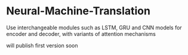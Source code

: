 # Neural-Machine-Translation
Use interchangeable modules such as LSTM, GRU and CNN models for encoder and decoder, with variants of attention mechanisms

will publish first version soon
